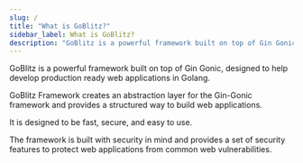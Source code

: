 ```yaml
---
slug: /
title: "What is GoBlitz?"
sidebar_label: What is GoBlitz?
description: "GoBlitz is a powerful framework built on top of Gin Gonic"
---
```


GoBlitz is a powerful framework built on top of Gin Gonic, designed to help develop production ready web applications in Golang. 

GoBlitz Framework creates an abstraction layer for the Gin-Gonic framework and provides a structured way to build web applications. 

It is designed to be fast, secure, and easy to use. 

The framework is built with security in mind and provides a set of security features to protect web applications from common web vulnerabilities.